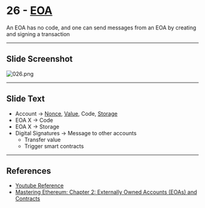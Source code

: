 # 26 - [EOA](EOA.md)

An EOA has no code, and one can send messages from an EOA by creating and signing a transaction

___
## Slide Screenshot
![026.png](../../images/1.%20Ethereum%20101/026.png)
___
## Slide Text
- Account -> [Nonce](Nonce.md), [Value](Value.md), Code, [Storage](Storage.md)
- EOA X -> Code
- EOA X -> Storage
- Digital Signatures -> Message to other accounts
	- Transfer value
	- Trigger smart contracts
___
## References
- [Youtube Reference](https://youtu.be/zIeBfuXxuWs?t=234)
- [Mastering Ethereum: Chapter 2: Externally Owned Accounts (EOAs) and Contracts](https://github.com/ethereumbook/ethereumbook/blob/develop/02intro.asciidoc#externally-owned-accounts-eoas-and-contracts)